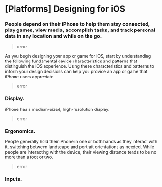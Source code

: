 # **[Platforms] Designing for iOS**

### **People depend on their iPhone to help them stay connected, play games, view media, accomplish tasks, and track personal data in any location and while on the go.**
> error
>




As you begin designing your app or game for iOS, start by understanding the following fundamental device characteristics and patterns that distinguish the iOS experience. Using these characteristics and patterns to inform your design decisions can help you provide an app or game that iPhone users appreciate.
> error
>




### **Display.**

iPhone has a medium-sized, high-resolution display.
> error
>




### **Ergonomics.**

People generally hold their iPhone in one or both hands as they interact with it, switching between landscape and portrait orientations as needed. While people are interacting with the device, their viewing distance tends to be no more than a foot or two.
> error
>




### **Inputs.**

